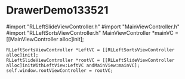 # DrawerDemo133521
#import "RLLeftSlideViewController.h"
#import "MainViewController.h"
#import "RLLeftSortsViewController.h"
  MainViewController *mainVC = [[MainViewController alloc]init];
    
    RLLeftSortsViewController *LeftVC = [[RLLeftSortsViewController alloc]init];
    RLLeftSlideViewController *rootVC = [[RLLeftSlideViewController alloc]initWithLeftView:LeftVC andMainView:mainVC];
    self.window.rootViewController = rootVC;
